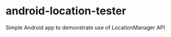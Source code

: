 android-location-tester
=======================

Simple Android app to demonstrate use of LocationManager API

